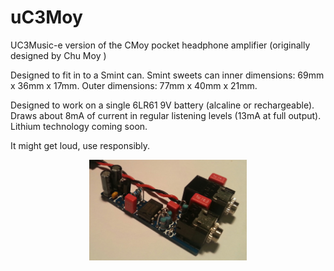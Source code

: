 uC3Moy
======

UC3Music-e version of the CMoy pocket headphone amplifier (originally designed by Chu Moy )

Designed to fit in to a Smint can.
Smint sweets can inner dimensions: 69mm x 36mm x 17mm. Outer dimensions: 77mm x 40mm x 21mm.

Designed to work on a single 6LR61 9V battery (alcaline or rechargeable). Draws about 8mA of current in regular listening levels (13mA at full output). Lithium technology coming soon.



It might get loud, use responsibly.

<p align="center">
<img src="Media/Photo/Photo 1.jpg" width="50%">
</p>
